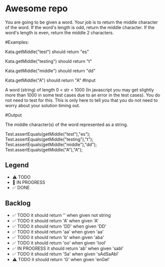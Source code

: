 # Awesome repo

You are going to be given a word. Your job is to return the middle character of the word. If the word's length is odd, return the middle character. If the word's length is even, return the middle 2 characters.

#Examples:

Kata.getMiddle("test") should return "es"

Kata.getMiddle("testing") should return "t"

Kata.getMiddle("middle") should return "dd"

Kata.getMiddle("A") should return "A"
#Input

A word (string) of length 0 < str < 1000 (In javascript you may get slightly more than 1000 in some test cases due to an error in the test cases). You do not need to test for this. This is only here to tell you that you do not need to worry about your solution timing out.

#Output

The middle character(s) of the word represented as a string.

Test.assertEquals(getMiddle("test"),"es");
    Test.assertEquals(getMiddle("testing"),"t");
    Test.assertEquals(getMiddle("middle"),"dd");
    Test.assertEquals(getMiddle("A"),"A");

## Legend
- ⚠ TODO
- 🚧 IN PROGRESS
- ✅ DONE

## Backlog
- ✅  TODO it should return '' when given not string
- ✅ TODO it should return 'A' when given 'A'
- ✅ TODO it should return 'DD' when given 'DD'
- ✅ TODO it should return 'aa' when given 'aa'
- ✅ TODO it should return 'b' when given 'aba'
- ✅ TODO it should return 'oo' when given 'lool'
- ✅ IN PROGRESS it should return 'ab' when given 'sabl'
- ✅ TODO it should return 'Sa' when given 'sAdSaAbl'
- ⚠ TODO it should return 'G' when given 'enGel'